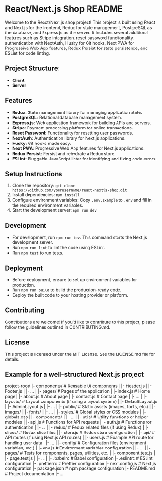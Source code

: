 # React/Next.js Shop README

Welcome to the React/Next.js shop project! This project is built using React and Next.js for the frontend, Redux for state management, PostgreSQL as the database, and Express.js as the server. It includes several additional features such as Stripe integration, reset password functionality, authentication with NextAuth, Husky for Git hooks, Next PWA for Progressive Web App features, Redux Persist for state persistence, and ESLint for code linting.

## Project Structure:

- **Client**
- **Server**


## Features

- **Redux**: State management library for managing application state.
- **PostgreSQL**: Relational database management system.
- **Express.js**: Web application framework for building APIs and servers.
- **Stripe**: Payment processing platform for online transactions.
- **Reset Password**: Functionality for resetting user passwords.
- **NextAuth**: Authentication library for Next.js applications.
- **Husky**: Git hooks made easy.
- **Next PWA**: Progressive Web App features for Next.js applications.
- **Redux Persist**: Persist and rehydrate a Redux store.
- **ESLint**: Pluggable JavaScript linter for identifying and fixing code errors.

## Setup Instructions

1. Clone the repository: `git clone https://github.com/yourusername/react-nextjs-shop.git`
2. Install dependencies: `npm install`
3. Configure environment variables: Copy `.env.example` to `.env` and fill in the required environment variables.
4. Start the development server: `npm run dev`

## Development

- For development, run `npm run dev`. This command starts the Next.js development server.
- Run `npm run lint` to lint the code using ESLint.
- Run `npm test` to run tests.

## Deployment

- Before deployment, ensure to set up environment variables for production.
- Run `npm run build` to build the production-ready code.
- Deploy the built code to your hosting provider or platform.

## Contributing

Contributions are welcome! If you'd like to contribute to this project, please follow the guidelines outlined in CONTRIBUTING.md.

## License

This project is licensed under the MIT License. See the LICENSE.md file for details.

## Example for a well-structured Next.js project

project-root/
  |- components/         # Reusable UI components
  |   |- Header.js
  |   |- Footer.js
  |   |- ...
  |
  |- pages/              # Pages of the application
  |   |- index.js        # Home page
  |   |- about.js        # About page
  |   |- contact.js      # Contact page
  |   |- ...
  |
  |- layouts/            # Layout components (if using a layout system)
  |   |- DefaultLayout.js
  |   |- AdminLayout.js
  |   |- ...
  |
  |- public/             # Static assets (images, fonts, etc.)
  |   |- images/
  |   |- fonts/
  |   |- ...
  |
  |- styles/             # Global styles or CSS modules
  |   |- globals.css
  |   |- components/
  |   |- ...
  |
  |- utils/              # Utility functions or helper modules
  |   |- api.js          # Functions for API requests
  |   |- auth.js         # Functions for authentication
  |   |- ...
  |
  |- redux/              # Redux related files (if using Redux)
  |   |- slices/         # Redux slice files
  |   |- store.js        # Redux store configuration
  |
  |- api/                # API routes (if using Next.js API routes)
  |   |- users.js        # Example API route for handling user data
  |   |- ...
  |
  |- config/             # Configuration files (environment variables, etc.)
  |   |- env.js          # Environment variables configuration
  |   |- ...
  |
  |- pages/              # Tests for components, pages, utilities, etc.
  |   |- component.test.js
  |   |- page.test.js
  |   |- ...
  |
  |- .babelrc            # Babel configuration
  |- .eslintrc           # ESLint configuration
  |- .prettierrc         # Prettier configuration
  |- next.config.js      # Next.js configuration
  |- package.json        # npm package configuration
  |- README.md           # Project documentation
  |- ...
